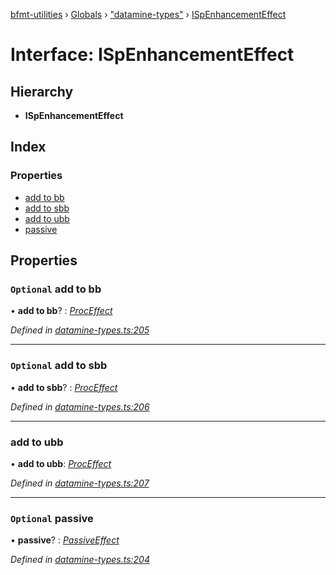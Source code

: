 [bfmt-utilities](../README.md) › [Globals](../globals.md) › ["datamine-types"](../modules/_datamine_types_.md) › [ISpEnhancementEffect](_datamine_types_.ispenhancementeffect.md)

# Interface: ISpEnhancementEffect

## Hierarchy

* **ISpEnhancementEffect**

## Index

### Properties

* [add to bb](_datamine_types_.ispenhancementeffect.md#optional-add-to-bb)
* [add to sbb](_datamine_types_.ispenhancementeffect.md#optional-add-to-sbb)
* [add to ubb](_datamine_types_.ispenhancementeffect.md#add-to-ubb)
* [passive](_datamine_types_.ispenhancementeffect.md#optional-passive)

## Properties

### `Optional` add to bb

• **add to bb**? : *[ProcEffect](../modules/_datamine_types_.md#proceffect)*

*Defined in [datamine-types.ts:205](https://github.com/BluuArc/bfmt-utilities/blob/dcfe900/src/datamine-types.ts#L205)*

___

### `Optional` add to sbb

• **add to sbb**? : *[ProcEffect](../modules/_datamine_types_.md#proceffect)*

*Defined in [datamine-types.ts:206](https://github.com/BluuArc/bfmt-utilities/blob/dcfe900/src/datamine-types.ts#L206)*

___

###  add to ubb

• **add to ubb**: *[ProcEffect](../modules/_datamine_types_.md#proceffect)*

*Defined in [datamine-types.ts:207](https://github.com/BluuArc/bfmt-utilities/blob/dcfe900/src/datamine-types.ts#L207)*

___

### `Optional` passive

• **passive**? : *[PassiveEffect](../modules/_datamine_types_.md#passiveeffect)*

*Defined in [datamine-types.ts:204](https://github.com/BluuArc/bfmt-utilities/blob/dcfe900/src/datamine-types.ts#L204)*
